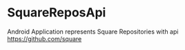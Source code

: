 # SquareReposApi
Android Application represents Square Repositories with api https://github.com/square
